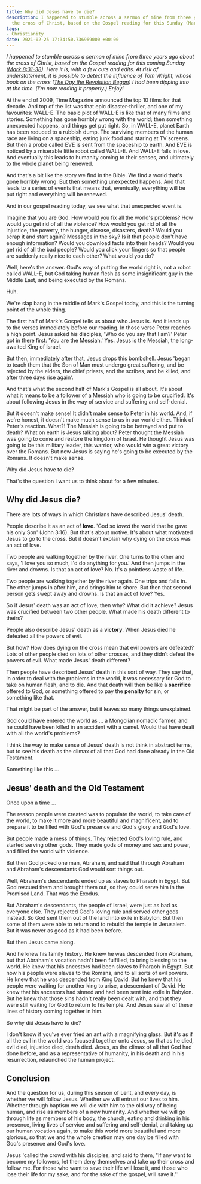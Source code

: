 ```yaml
---
title: Why did Jesus have to die?
description: I happened to stumble across a sermon of mine from three years ago about
  the cross of Christ, based on the Gospel reading for this Sunday (Mark 8:31-38).
tags:
- Christianity
date: 2021-02-25 17:34:50.736969000 +00:00
---
```

_I happened to stumble across a sermon of mine from three years ago about the cross of Christ, based on the Gospel reading for this coming Sunday ([Mark 8:31-38](https://www.biblegateway.com/passage/?search=Mark+8.31-38&version=NRSVA)). Here it is, with a few cuts and edits. At risk of understatement, it is possible to detect the influence of Tom Wright, whose book on the cross ([The Day the Revolution Began](https://spckpublishing.co.uk/the-day-the-revolution-began)) I had been dipping into at the time. (I'm now reading it properly.) Enjoy!_

At the end of 2009, Time Magazine announced the top 10 films for that decade. And top of the list was that epic disaster-thriller, and one of my favourites: WALL-E. The basic plot of WALL-E is like that of many films and stories. Something has gone horribly wrong with the world; then something unexpected happens, and things get put right. So, in WALL-E, planet Earth has been reduced to a rubbish dump. The surviving members of the human race are living on a spaceship, eating junk food and staring at TV screens. But then a probe called EVE is sent from the spaceship to earth. And EVE is noticed by a miserable little robot called WALL-E. And WALL-E falls in love. And eventually this leads to humanity coming to their senses, and ultimately to the whole planet being renewed.

And that's a bit like the story we find in the Bible. We find a world that's gone horribly wrong. But then something unexpected happens. And that leads to a series of events that means that, eventually, everything will be put right and everything will be renewed.

And in our gospel reading today, we see what that unexpected event is.

Imagine that you are God. How would you fix all the world's problems? How would you get rid of all the violence? How would you get rid of all the injustice, the poverty, the hunger, disease, disasters, death? Would you scrap it and start again? Messages in the sky? Is it that people don't have enough information? Would you download facts into their heads? Would you get rid of all the bad people? Would you click your fingers so that people are suddenly really nice to each other? What would you do?

Well, here's the answer. God's way of putting the world right is, not a robot called WALL-E, but God taking human flesh as some insignificant guy in the Middle East, and being executed by the Romans.

Huh.

We're slap bang in the middle of Mark's Gospel today, and this is the turning point of the whole thing. 

The first half of Mark's Gospel tells us about who Jesus is. And it leads up to the verses immediately before our reading. In those verse Peter reaches a high point. Jesus asked his disciples, 'Who do you say that I am?' Peter got in there first: 'You are the Messiah.' Yes. Jesus is the Messiah, the long-awaited King of Israel.

But then, immediately after that, Jesus drops this bombshell. Jesus 'began to teach them that the Son of Man must undergo great suffering, and be rejected by the elders, the chief priests, and the scribes, and be killed, and after three days rise again'.

And that's what the second half of Mark's Gospel is all about. It's about what it means to be a follower of a Messiah who is going to be crucified. It's about following Jesus in the way of service and suffering and self-denial.

But it doesn't make sense! It didn't make sense to Peter in his world. And, if we're honest, it doesn't make much sense to us in our world either. Think of Peter's reaction. What?! The Messiah is going to be betrayed and put to death? What on earth is Jesus talking about? Peter thought the Messiah was going to come and restore the kingdom of Israel. He thought Jesus was going to be this military leader, this warrior, who would win a great victory over the Romans. But now Jesus is saying he's going to be executed by the Romans. It doesn't make sense.

Why did Jesus have to die?

That's the question I want us to think about for a few minutes.

## Why did Jesus die?

There are lots of ways in which Christians have described Jesus' death.

People describe it as an act of **love**. 'God so _loved_ the world that he gave his only Son' (John 3:16). But that's about motive. It's about what motivated Jesus to go to the cross. But it doesn't explain why dying on the cross was an act of love.

Two people are walking together by the river. One turns to the other and says, 'I love you so much, I'd do anything for you.' And then jumps in the river and drowns. Is that an act of love? No. It's a pointless waste of life.

Two people are walking together by the river again. One trips and falls in. The other jumps in after him, and brings him to shore. But then that second person gets swept away and drowns. Is that an act of love? Yes.

So if Jesus' death was an act of love, then why? What did it achieve? Jesus was crucified between two other people. What made his death different to theirs?

People also describe Jesus' death as a **victory**. When Jesus died he defeated all the powers of evil.

But how? How does dying on the cross mean that evil powers are defeated? Lots of other people died on lots of other crosses, and they didn't defeat the powers of evil. What made Jesus' death different?

Then people have described Jesus' death in this sort of way. They say that, in order to deal with the problems in the world, it was necessary for God to take on human flesh, and to die. And that death will then be like a **sacrifice** offered to God, or something offered to pay the **penalty** for sin, or something like that.

That might be part of the answer, but it leaves so many things unexplained.

God could have entered the world as ... a Mongolian nomadic farmer, and he could have been killed in an accident with a camel. Would that have dealt with all the world's problems?

I think the way to make sense of Jesus' death is not think in abstract terms, but to see his death as the climax of all that God had done already in the Old Testament.

Something like this ...

## Jesus' death and the Old Testament

Once upon a time ...

The reason people were created was to populate the world, to take care of the world, to make it more and more beautiful and magnificent, and to prepare it to be filled with God's presence and God's glory and God's love.

But people made a mess of things. They rejected God's loving rule, and started serving other gods. They made gods of money and sex and power, and filled the world with violence.

But then God picked one man, Abraham, and said that through Abraham and Abraham's descendants God would sort things out.

Well, Abraham's descendants ended up as slaves to Pharaoh in Egypt. But God rescued them and brought them out, so they could serve him in the Promised Land. That was the Exodus.

But Abraham's descendants, the people of Israel, were just as bad as everyone else. They rejected God's loving rule and served other gods instead. So God sent them out of the land into exile in Babylon. But then some of them were able to return and to rebuild the temple in Jerusalem. But it was never as good as it had been before.

But then Jesus came along.

And he knew his family history. He knew he was descended from Abraham, but that Abraham's vocation hadn't been fulfilled, to bring blessing to the world. He knew that his ancestors had been slaves to Pharaoh in Egypt. But now his people were slaves to the Romans, and to all sorts of evil powers. He knew that he was descended from King David. But he knew that his people were waiting for another king to arise, a descendant of David. He knew that his ancestors had sinned and had been sent into exile in Babylon. But he knew that those sins hadn't really been dealt with, and that they were still waiting for God to return to his temple. And Jesus saw all of these lines of history coming together in him.

So why did Jesus have to die?

I don't know if you've ever fried an ant with a magnifying glass. But it's as if all the evil in the world was focused together onto Jesus, so that as he died, evil died, injustice died, death died. Jesus, as the climax of all that God had done before, and as a representative of humanity, in his death and in his resurrection, relaunched the human project.

## Conclusion

And the question for us, during this season of Lent, and every day, is whether we will follow Jesus. Whether we will entrust our lives to him. Whether through baptism we will die with him to the old way of being human, and rise as members of a new humanity. And whether we will go through life as members of his body, the church, eating and drinking in his presence, living lives of service and suffering and self-denial, and taking up our human vocation again, to make this world more beautiful and more glorious, so that we and the whole creation may one day be filled with God's presence and God's love.

Jesus 'called the crowd with his disciples, and said to them, "If any want to become my followers, let them deny themselves and take up their cross and follow me. For those who want to save their life will lose it, and those who lose their life for my sake, and for the sake of the gospel, will save it."'
